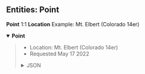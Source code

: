 ## Entities: Point

**Point** 1:1 **Location**
Example: Mt. Elbert (Colorado 14er)

<details open>
	<summary><b>Point</b></summary>
	<blockquote>
		<ul>
			<li>Location: Mt. Elbert (Colorado 14er)</li>
			<li>Requested May 17 2022</li>
		</ul>
		<details>
			<summary>JSON</summary>
		</details>
	</blockquote>
</details>
